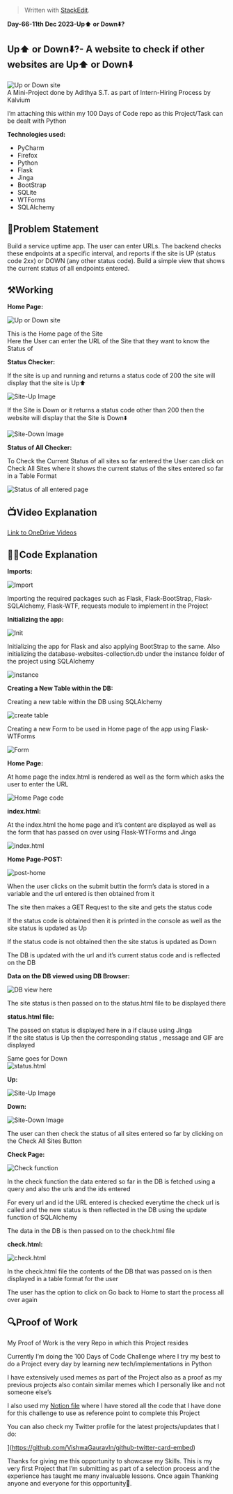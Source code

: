 <!DOCTYPE html>
<html>

<head>
  <meta charset="utf-8">
  <meta name="viewport" content="width=device-width, initial-scale=1.0">
  <link rel="stylesheet" href="https://stackedit.io/style.css" />
</head>

<body class="stackedit">
  <div class="stackedit__html"><blockquote>
<p>Written with <a href="https://stackedit.io/">StackEdit</a>.</p>
</blockquote>
<p><strong>Day-66-11th Dec 2023-Up⬆️ or Down⬇️?</strong></p>
<h2 id="up⬆️-or-down⬇️--a-website-to-check-if-other-websites-are-up⬆️-or-down⬇️">Up⬆️ or Down⬇️?- A website to check if other websites are Up⬆️ or Down⬇️</h2>
<p><img src="https://i.imgur.com/LDzUqWk.png" alt="Up or Down site"><br>
A Mini-Project done by Adithya S.T. as part of Intern-Hiring Process by Kalvium</p>
<p>I’m attaching this within my 100 Days of Code repo as this Project/Task can be dealt with Python</p>
<p><strong>Technologies used:</strong></p>
<ul>
<li>PyCharm</li>
<li>Firefox</li>
<li>Python</li>
<li>Flask</li>
<li>Jinga</li>
<li>BootStrap</li>
<li>SQLite</li>
<li>WTForms</li>
<li>SQLAlchemy</li>
</ul>
<h2 id="📝problem-statement">📝Problem Statement</h2>
<p>Build a service uptime app. The user can enter URLs. The backend checks these endpoints at a specific interval, and reports if the site is UP (status code 2xx) or DOWN (any other status code). Build a simple view that shows the current status of all endpoints entered.</p>
<h2 id="⚒️working">⚒️Working</h2>
<p><strong>Home Page:</strong></p>
<p><img src="https://i.imgur.com/FFuhpPw.gif" alt="Up or Down site"></p>
<p>This is the Home page of the Site<br>
Here the User can enter the URL of the Site that they want to know the Status of</p>
<p><strong>Status Checker:</strong></p>
<p>If the site is up and running and returns a status code of 200 the site will display that the site is Up⬆️</p>
<p><img src="https://i.imgur.com/JW3Kaq8.gif" alt="Site-Up Image"></p>
<p>If the Site is Down or it returns a status code other than 200 then the website will display that the Site is Down⬇️</p>
<p><img src="https://i.imgur.com/FFuhpPw.gif" alt="Site-Down Image"></p>
<p><strong>Status of All Checker:</strong></p>
<p>To Check the Current Status of all sites so far entered the User can click on Check All Sites where it shows the current status of the sites entered so far in a Table Format</p>
<p><img src="https://i.imgur.com/ugzxWy3.png" alt="Status of all entered page"></p>
<h2 id="📺video-explanation">📺Video Explanation</h2>
    <a href="https://1drv.ms/u/s!Am-eVTSjDSr6gtNNBg-oefwWD5v_og?e=ahW4tm">Link to OneDrive Videos</a>

<h2 id="🧑‍💻code-explanation">🧑‍💻Code Explanation</h2>
<p><strong>Imports:</strong></p>
<p><img src="https://i.imgur.com/g8KgwW1.png" alt="Import"></p>
<p>Importing the required packages such as Flask, Flask-BootStrap, Flask-SQLAlchemy, Flask-WTF, requests module to implement in the Project</p>
<p><strong>Initializing the app:</strong></p>
<p><img src="https://i.imgur.com/BejAvlB.png" alt="Init"></p>
<p>Initializing the app for Flask and also applying BootStrap to the same. Also initializing the database-websites-collection.db under the instance folder of the project using SQLAlchemy</p>
<p><img src="https://i.imgur.com/xyuDKok.png" alt="instance"></p>
<p><strong>Creating a New Table within the DB:</strong></p>
<p>Creating a new table within the DB using SQLAlchemy</p>
<p><img src="https://i.imgur.com/dhFUd3P.png" alt="create table"></p>
<p>Creating a new Form to be used in Home page of the app using Flask-WTForms</p>
<p><img src="https://i.imgur.com/ADvPoFG.png" alt="Form"></p>
<p><strong>Home Page:</strong></p>
<p>At home page the index.html is rendered as well as the form which asks the user to enter the URL</p>
<p><img src="https://i.imgur.com/I6jy2i9.png" alt="Home Page code"></p>
<p><strong>index.html:</strong></p>
<p>At the index.html the home page and it’s content are displayed as well as the form that has passed on over using Flask-WTForms and Jinga</p>
<p><img src="https://i.imgur.com/OgyhDvM.png" alt="index.html"></p>
<p><strong>Home Page-POST:</strong></p>
<p><img src="https://i.imgur.com/62i9PTQ.png" alt="post-home"></p>
<p>When the user clicks on the submit buttin the form’s data is stored in a variable and the url entered is then obtained from it</p>
<p>The site then makes a GET Request to the site and gets the status code</p>
<p>If the status code is obtained then it is printed in the console as well as the site status is updated as Up</p>
<p>If the status code is not obtained then the site status is updated as Down</p>
<p>The DB is updated with the url and it’s current status code and is reflected on the DB</p>
<p><strong>Data on the DB viewed using DB Browser:</strong></p>
<p><img src="https://i.imgur.com/ErDzfRb.png" alt="DB view here"></p>
<p>The site status is then passed on to the status.html file to be displayed there</p>
<p><strong>status.html file:</strong></p>
<p>The passed on status is displayed here in a if clause using Jinga<br>
If the site status is Up then the corresponding status , message and GIF are displayed</p>
<p>Same goes for Down<br>
<img src="https://i.imgur.com/OLKSU9j.png" alt="status.html"></p>
<p><strong>Up:</strong></p>
<p><img src="https://i.imgur.com/SPHLJtR.png" alt="Site-Up Image"></p>
<p><strong>Down:</strong></p>
<p><img src="https://i.imgur.com/XW4eykQ.png" alt="Site-Down Image"></p>
<p>The user can then check the status of all sites entered so far by clicking on the Check All Sites Button</p>
<p><strong>Check Page:</strong></p>
<p><img src="https://i.imgur.com/YTdqN5E.png" alt="Check function"></p>
<p>In the check function the data entered so far in the DB is fetched using a query and also the urls and the ids entered</p>
<p>For every url and id the URL entered is checked everytime the check url is called and the new status is then reflected in the DB using the update function of SQLAlchemy</p>
<p>The data in the DB is then passed on to the check.html file</p>
<p><strong>check.html:</strong></p>
<p><img src="https://i.imgur.com/wk69pam.png" alt="check.html"></p>
<p>In the check.html file the contents of the DB that was passed on is then displayed in a table format for the user</p>
<p>The user has the option to click on Go back to Home to start the process all over again</p>
<h2 id="🔍proof-of-work">🔍Proof of Work</h2>
<p>My Proof of Work is the very Repo in which this Project resides</p>
<p>Currently I’m doing the 100 Days of Code Challenge where I try my best to do a Project every day by learning new tech/implementations in Python</p>
<p>I have extensively used memes as part of the Project also as a proof as my previous projects also contain similar memes which I personally like and not someone else’s</p>
<p>I also used my <a href="https://adithya1010.notion.site/100-Days-of-Code-504b2b4887434c2c802e5c6a97002d62">Notion file</a> where I have stored all the code that I have done for this challenge to use as reference point to complete this Project</p>
<p>You can also check my Twitter profile for the latest projects/updates that I do:</p>
<p><img src="https://gtce.itsvg.in/api?username=adithya_st" alt="">](<a href="https://github.com/VishwaGauravIn/github-twitter-card-embed">https://github.com/VishwaGauravIn/github-twitter-card-embed</a>)</p>
<p>Thanks for giving me this opportunity to showcase my Skills. This is my very first Project that I’m submitting as part of a selection process and the experience has taught me many invaluable lessons. Once again Thanking anyone and everyone for this opportunity🙏.</p>
</div>
</body>

</html>
